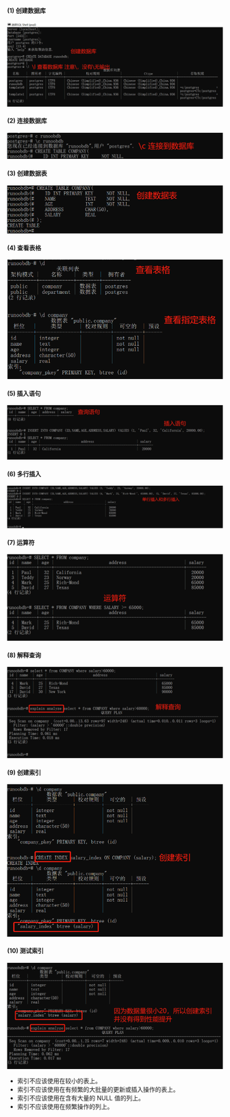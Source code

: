 #### (1) 创建数据库
![avatar](1创建数据库.png)

#### (2) 连接数据库
![avatar](2连接数据库.png)

#### (3) 创建数据表
![avatar](3创建数据表.png)

#### (4) 查看表格
![avatar](4查看表格.png)

#### (5) 插入语句
![avatar](5插入语句.png)

#### (6) 多行插入
![avatar](6多行插入.png)

#### (7) 运算符
![avatar](7运算符.png)

#### (8) 解释查询
![avatar](8解释查询.png)

#### (9) 创建索引
![avatar](9创建索引.png)


#### (10) 测试索引
![avatar](10测试索引.png)
- 索引不应该使用在较小的表上。
- 索引不应该使用在有频繁的大批量的更新或插入操作的表上。
- 索引不应该使用在含有大量的 NULL 值的列上。
- 索引不应该使用在频繁操作的列上。